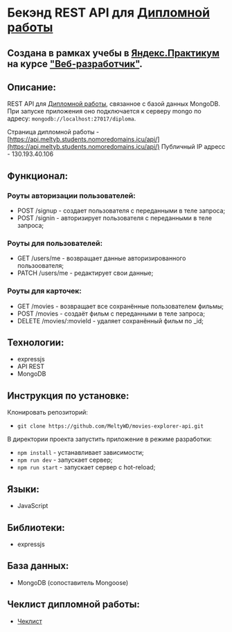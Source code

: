 # Бекэнд REST API для [Дипломной работы](https://github.com/MeltyWD/movies-explorer-frontend)

## Создана в рамках учебы в [Яндекс.Практикум](https://praktikum.yandex.ru/) на курсе ["Веб-разработчик"](https://praktikum.yandex.ru/web/).

## Описание:

REST API для [Дипломной работы](https://github.com/MeltyWD/movies-explorer-frontend), связанное с базой данных MongoDB. При запуске приложения оно подключается к серверу mongo по адресу: `mongodb://localhost:27017/diploma`.

Страница дипломной работы - [https://api.meltyb.students.nomoredomains.icu/api/](https://api.meltyb.students.nomoredomains.icu/api/) 
Публичный IP адресс - 130.193.40.106

## Функционал:

### Роуты авторизации пользователей:

* POST /signup - создает пользователя с переданными в теле запроса;
* POST /signin - авторизирует пользователя с переданными в теле запроса;

### Роуты для пользователей: 

* GET /users/me - возвращает данные авторизированного пользоователя; 
* PATCH /users/me - редактирует свои данные;

### Роуты для карточек:

* GET /movies - возвращает все сохранённые пользователем фильмы; 
* POST /movies - создаёт фильм с переданными в теле запроса; 
* DELETE /movies/:movieId - удаляет сохранённый фильм по _id; 

## Технологии:

* expressjs
* API REST 
* MongoDB 

## Инструкция по установке:

Клонировать репозиторий:

* `git clone https://github.com/MeltyWD/movies-explorer-api.git`

В директории проекта запустить приложение в режиме разработки:

* `npm install` - устанавливает зависимости; 
* `npm run dev` - запускает сервер; 
* `npm run start` - запускает сервер с hot-reload;

## Языки:

* JavaScript

## Библиотеки:

* expressjs

## База данных: 

* MongoDB (сопоставитель Mongoose)

## Чеклист дипломной работы:

* [Чеклист](https://code.s3.yandex.net/web-developer/static/new-program/web-diploma-criteria-2.0/index.html) 
